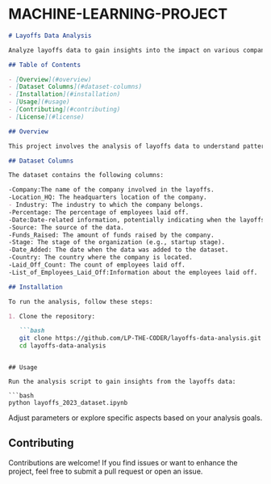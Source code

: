# MACHINE-LEARNING-PROJECT


```markdown
# Layoffs Data Analysis

Analyze layoffs data to gain insights into the impact on various companies.

## Table of Contents

- [Overview](#overview)
- [Dataset Columns](#dataset-columns)
- [Installation](#installation)
- [Usage](#usage)
- [Contributing](#contributing)
- [License](#license)

## Overview

This project involves the analysis of layoffs data to understand patterns and trends in employee layoffs across different companies. The dataset includes information such as company details, location, industry, percentage of employees laid off, fundraising details, and more.

## Dataset Columns

The dataset contains the following columns:

-Company:The name of the company involved in the layoffs.
-Location_HQ: The headquarters location of the company.
- Industry: The industry to which the company belongs.
-Percentage: The percentage of employees laid off.
-Date:Date-related information, potentially indicating when the layoffs occurred.
-Source: The source of the data.
-Funds_Raised: The amount of funds raised by the company.
-Stage: The stage of the organization (e.g., startup stage).
-Date_Added: The date when the data was added to the dataset.
-Country: The country where the company is located.
-Laid_Off_Count: The count of employees laid off.
-List_of_Employees_Laid_Off:Information about the employees laid off.

## Installation

To run the analysis, follow these steps:

1. Clone the repository:

   ```bash
   git clone https://github.com/LP-THE-CODER/layoffs-data-analysis.git
   cd layoffs-data-analysis
   ```


   ```

## Usage

Run the analysis script to gain insights from the layoffs data:

```bash
python layoffs_2023_dataset.ipynb
```

Adjust parameters or explore specific aspects based on your analysis goals.

## Contributing

Contributions are welcome! If you find issues or want to enhance the project, feel free to submit a pull request or open an issue.


